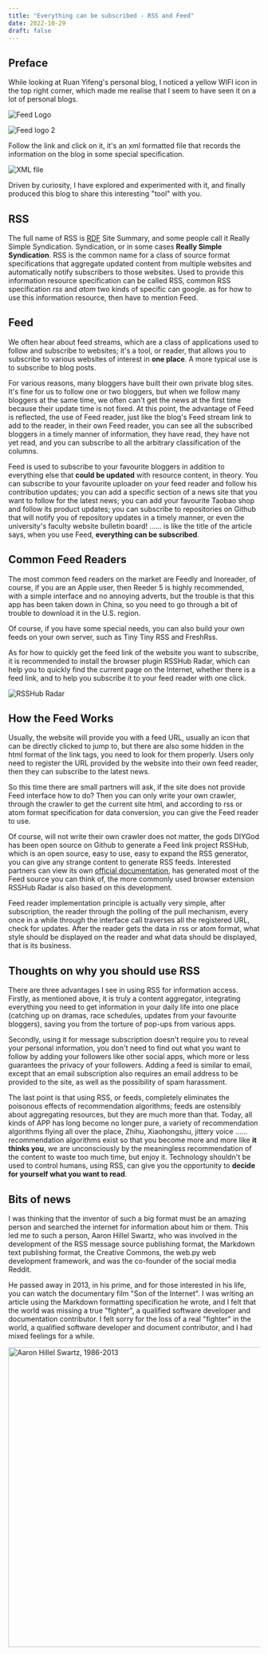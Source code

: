 ```yaml
---
title: "Everything can be subscribed - RSS and Feed"
date: 2022-10-29
draft: false
---
```

## Preface

While looking at Ruan Yifeng's personal blog, I noticed a yellow WIFI icon in the top right corner, which made me realise that I seem to have seen it on a lot of personal blogs.

![Feed Logo](images/Snipaste_2022-10-29_14-26-37.png)

![Feed logo 2](images/Snipaste_2022-10-29_14-35-46.png)

Follow the link and click on it, it's an xml formatted file that records the information on the blog in some special specification.

![XML file](images/Snipaste_2022-10-29_14-40-04.png)

Driven by curiosity, I have explored and experimented with it, and finally produced this blog to share this interesting "tool" with you.

## RSS
The full name of RSS is [RDF](https://zh.wikipedia.org/wiki/%E8%B3%87%E6%BA%90%E6%8F%8F%E8%BF%B0%E6%A1%86%E6%9E%B6) Site Summary, and some people call it Really Simple Syndication. Syndication, or in some cases **Really Simple Syndication**. RSS is the common name for a class of source format specifications that aggregate updated content from multiple websites and automatically notify subscribers to those websites. Used to provide this information resource specification can be called RSS, common RSS specification *rss* and *atom* two kinds of specific can google. as for how to use this information resource, then have to mention Feed.

## Feed
We often hear about feed streams, which are a class of applications used to follow and subscribe to websites; it's a tool, or reader, that allows you to subscribe to various websites of interest in **one place**. A more typical use is to subscribe to blog posts.

For various reasons, many bloggers have built their own private blog sites. It's fine for us to follow one or two bloggers, but when we follow many bloggers at the same time, we often can't get the news at the first time because their update time is not fixed. At this point, the advantage of Feed is reflected, the use of Feed reader, just like the blog's Feed stream link to add to the reader, in their own Feed reader, you can see all the subscribed bloggers in a timely manner of information, they have read, they have not yet read, and you can subscribe to all the arbitrary classification of the columns.

Feed is used to subscribe to your favourite bloggers in addition to everything else that **could be updated** with resource content, in theory. You can subscribe to your favourite uploader on your feed reader and follow his contribution updates; you can add a specific section of a news site that you want to follow for the latest news; you can add your favourite Taobao shop and follow its product updates; you can subscribe to repositories on Github that will notify you of repository updates in a timely manner, or even the university's faculty website bulletin board! ...... is like the title of the article says, when you use Feed, **everything can be subscribed**.

## Common Feed Readers
The most common feed readers on the market are Feedly and Inoreader, of course, if you are an Apple user, then Reeder 5 is highly recommended, with a simple interface and no annoying adverts, but the trouble is that this app has been taken down in China, so you need to go through a bit of trouble to download it in the U.S. region.

Of course, if you have some special needs, you can also build your own feeds on your own server, such as Tiny Tiny RSS and FreshRss.

As for how to quickly get the feed link of the website you want to subscribe, it is recommended to install the browser plugin RSSHub Radar, which can help you to quickly find the current page on the Internet, whether there is a feed link, and to help you subscribe it to your feed reader with one click.

![RSSHub Radar](images/Snipaste_2022-10-29_16-03-38.png)

## How the Feed Works
Usually, the website will provide you with a feed URL, usually an icon that can be directly clicked to jump to, but there are also some hidden in the html format of the link tags, you need to look for them properly. Users only need to register the URL provided by the website into their own feed reader, then they can subscribe to the latest news.

So this time there are small partners will ask, if the site does not provide Feed interface how to do? Then you can only write your own crawler, through the crawler to get the current site html, and according to rss or atom format specification for data conversion, you can give the Feed reader to use.

Of course, will not write their own crawler does not matter, the gods DIYGod has been open source on Github to generate a Feed link project RSSHub, which is an open source, easy to use, easy to expand the RSS generator, you can give any strange content to generate RSS feeds. Interested partners can view its own [official documentation](https://docs.rsshub.app/), has generated most of the Feed source you can think of, the more commonly used browser extension RSSHub Radar is also based on this development.

Feed reader implementation principle is actually very simple, after subscription, the reader through the polling of the pull mechanism, every once in a while through the interface call traverses all the registered URL, check for updates. After the reader gets the data in rss or atom format, what style should be displayed on the reader and what data should be displayed, that is its business.

## Thoughts on why you should use RSS
There are three advantages I see in using RSS for information access. Firstly, as mentioned above, it is truly a content aggregator, integrating everything you need to get information in your daily life into one place (catching up on dramas, race schedules, updates from your favourite bloggers), saving you from the torture of pop-ups from various apps.

Secondly, using it for message subscription doesn't require you to reveal your personal information, you don't need to find out what you want to follow by adding your followers like other social apps, which more or less guarantees the privacy of your followers. Adding a feed is similar to email, except that an email subscription also requires an email address to be provided to the site, as well as the possibility of spam harassment.

The last point is that using RSS, or feeds, completely eliminates the poisonous effects of recommendation algorithms; feeds are ostensibly about aggregating resources, but they are much more than that. Today, all kinds of APP has long become no longer pure, a variety of recommendation algorithms flying all over the place, Zhihu, Xiaohongshu, jittery voice ...... recommendation algorithms exist so that you become more and more like **it thinks you**, we are unconsciously by the meaningless recommendation of the content to waste too much time, but enjoy it. Technology shouldn't be used to control humans, using RSS, can give you the opportunity to **decide for yourself what you want to read**.

## Bits of news
I was thinking that the inventor of such a big format must be an amazing person and searched the internet for information about him or them. This led me to such a person, Aaron Hillel Swartz, who was involved in the development of the RSS message source publishing format, the Markdown text publishing format, the Creative Commons, the web.py web development framework, and was the co-founder of the social media Reddit.

He passed away in 2013, in his prime, and for those interested in his life, you can watch the documentary film "Son of the Internet". I was writing an article using the Markdown formatting specification he wrote, and I felt that the world was missing a true "fighter", a qualified software developer and documentation contributor. I felt sorry for the loss of a real "fighter" in the world, a qualified software developer and document contributor, and I had mixed feelings for a while.

<img src="images/Aaron_Swartz_2_at_Boston_Wikipedia_Meetup,_2009-08-18.jpg" alt="Aaron Hillel Swartz, 1986-2013" width="600" />
